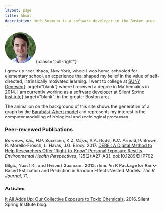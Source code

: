 ```yaml
---
layout: page
title: About
description: Herb Susmann is a software developer in the Boston area
---
```


![Herb Susmann](/public/images/me.png){:class="pull-right"}

I grew up near Ithaca, New York, where I was home-schooled for elementary school, an experience that shaped my belief in the value of self-directed, intrinsically motivated learning. I went to college at [SUNY Geneseo](http://geneseo.edu){:target="blank"} where I received a degree in Mathematics in 2014. I am currently working as a software developer at [Silent Spring Institute](http://silentspring.org){:target="blank"} in the greater Boston area. 

The animation on the background of this site shows the generation of a graph by the [Barabási–Albert model](https://en.wikipedia.org/wiki/Barab%C3%A1si%E2%80%93Albert_model) and represents my interest in the computer modelling of biological and sociological processes.

### Peer-reviewed Publications

Boronow, K.E., H.P. Susmann, K.Z. Gajos, R.A. Rudel, K.C. Arnold, P. Brown, R. Morello-Frosch, L. Havas, J.G. Brody. 2017. [DERBI: A Digital Method to Help Researchers Offer “Right-to-Know” Personal Exposure Results](https://ehp.niehs.nih.gov/ehp702/). _Environmental Health Perspectives_, 125(2):A27-A33. doi:10.1289/EHP702

Bilgic, Yusuf K., and Herbert Susmann. 2013. rlme: An R Package for Rank-Based Estimation and Prediction in Random Effects Nested Models. _The R Journal_, 71.

### Articles

[It All Adds Up: Our Collective Exposure to Toxic Chemicals](http://silentspring.org/blog/it-all-adds-our-collective-exposure-toxic-chemicals). 2016. Silent Spring Institute blog.
